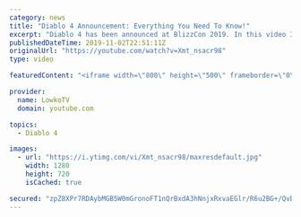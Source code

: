 ```yaml
---
category: news
title: "Diablo 4 Announcement: Everything You Need To Know!"
excerpt: "Diablo 4 has been announced at BlizzCon 2019. In this video I go over everything you need to know about this upcoming Blizzard Entertainment game."
publishedDateTime: 2019-11-02T22:51:11Z
originalUrl: "https://youtube.com/watch?v=Xmt_nsacr98"
type: video

featuredContent: "<iframe width=\"800\" height=\"500\" frameborder=\"0\" src=\"https://www.youtube.com/embed/Xmt_nsacr98\" allow=\"accelerometer; autoplay; encrypted-media; gyroscope; picture-in-picture\" allowfullscreen></iframe>"

provider:
  name: LowkoTV
  domain: youtube.com

topics:
  - Diablo 4

images:
  - url: "https://i.ytimg.com/vi/Xmt_nsacr98/maxresdefault.jpg"
    width: 1280
    height: 720
    isCached: true

secured: "zpZ8XPr7RDAybMGB5W0mGronoFT1nQrBxdA3hNnjxRxvaEGlr/R6u2BG+/QvD4X2LG0Dio1I8Yd3vFBwTMUGICRfGa6zceEKy5cuUJgyTYDzUIwYmhmG4Ry6BvM8j1JtxvERpX4YicX9FvSAGhrfxFTdyA3bwOKopv9wQW3SWCSakqymhodZO5mgKNNEIuiWH5kYJF4msChZ72px0bovo058VLdNyxO8sptW9eJ2Pr66AlLLM7bUv3K9RAT26tPQu4Kf8oOl5ZeuoZ3sOc2HZPf4kIqPza08eBrJMvGDSocV7ofiFffMJiOzCRAzLtTSbr+4tSemTnsvopROYy6p7SdYHgHox5DFJhXh72tjK+q5I1wK4LKCUBloHR44rLZHW9/y3Zr97Ei6F8mi4mF6EPR2dOh87j5+5jiXbZfN2a7TT9KHiF0c+2GmooxCm5Xd;z1lx2c2WzxPNlfmFisJgQQ=="
---
```


